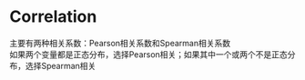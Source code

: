 # Correlation
主要有两种相关系数：Pearson相关系数和Spearman相关系数 \
如果两个变量都是正态分布，选择Pearson相关；如果其中一个或两个不是正态分布，选择Spearman相关 
